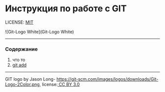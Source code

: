# Инструкция по работе с GIT

LICENSE: [MIT](./license/md)

![Git-Logo White](Git-Logo White)

---

### Содержание
1. что то
2. [git add](./add.md)
---

GIT logo by Jason Long- https://git-scm.com/images/logos/downloads/Git-Logo-2Color.png, license:[ CC BY 3.0](https://creativecommons.org/licenses/by/3.0/)